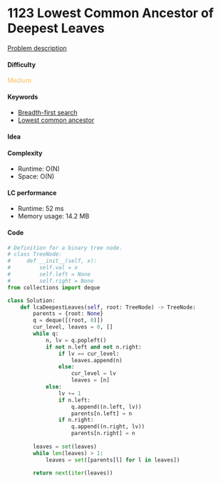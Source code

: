 1123 Lowest Common Ancestor of Deepest Leaves
=======================
[Problem description](https://leetcode.com/problems/lowest-common-ancestor-of-deepest-leaves/)

#### Difficulty
<span style="color:#FABC60">Medium</span>

#### Keywords
- [Breadth-first search](../categories/bfs.md)
- [Lowest common ancestor](../categories/lca.md)

#### Idea

#### Complexity
- Runtime: O(N)
- Space: O(N)

#### LC performance
- Runtime: 52 ms
- Memory usage: 14.2 MB

#### Code
```python
# Definition for a binary tree node.
# class TreeNode:
#     def __init__(self, x):
#         self.val = x
#         self.left = None
#         self.right = None
from collections import deque

class Solution:
    def lcaDeepestLeaves(self, root: TreeNode) -> TreeNode:
        parents = {root: None}
        q = deque([(root, 0)])
        cur_level, leaves = 0, []
        while q:
            n, lv = q.popleft()
            if not n.left and not n.right:
                if lv == cur_level:
                    leaves.append(n)
                else:
                    cur_level = lv
                    leaves = [n]
            else:
                lv += 1
                if n.left:
                    q.append((n.left, lv))
                    parents[n.left] = n
                if n.right:
                    q.append((n.right, lv))
                    parents[n.right] = n
        
        leaves = set(leaves)
        while len(leaves) > 1:
            leaves = set([parents[l] for l in leaves])
        
        return next(iter(leaves))
```